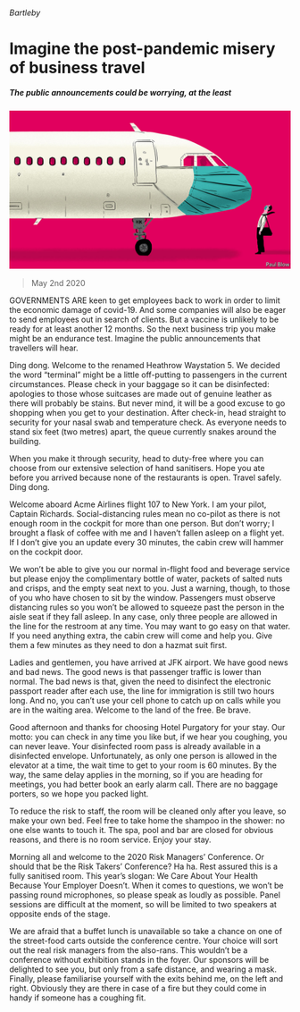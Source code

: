 ###### Bartleby

# Imagine the post-pandemic misery of business travel 

##### The public announcements could be worrying, at the least 

![image](images/20200502_WBD001_0.jpg) 

> May 2nd 2020 

GOVERNMENTS ARE keen to get employees back to work in order to limit the economic damage of covid-19. And some companies will also be eager to send employees out in search of clients. But a vaccine is unlikely to be ready for at least another 12 months. So the next business trip you make might be an endurance test. Imagine the public announcements that travellers will hear.

Ding dong. Welcome to the renamed Heathrow Waystation 5. We decided the word “terminal” might be a little off-putting to passengers in the current circumstances. Please check in your baggage so it can be disinfected: apologies to those whose suitcases are made out of genuine leather as there will probably be stains. But never mind, it will be a good excuse to go shopping when you get to your destination. After check-in, head straight to security for your nasal swab and temperature check. As everyone needs to stand six feet (two metres) apart, the queue currently snakes around the building.


When you make it through security, head to duty-free where you can choose from our extensive selection of hand sanitisers. Hope you ate before you arrived because none of the restaurants is open. Travel safely. Ding dong.

Welcome aboard Acme Airlines flight 107 to New York. I am your pilot, Captain Richards. Social-distancing rules mean no co-pilot as there is not enough room in the cockpit for more than one person. But don’t worry; I brought a flask of coffee with me and I haven’t fallen asleep on a flight yet. If I don’t give you an update every 30 minutes, the cabin crew will hammer on the cockpit door.

We won’t be able to give you our normal in-flight food and beverage service but please enjoy the complimentary bottle of water, packets of salted nuts and crisps, and the empty seat next to you. Just a warning, though, to those of you who have chosen to sit by the window. Passengers must observe distancing rules so you won’t be allowed to squeeze past the person in the aisle seat if they fall asleep. In any case, only three people are allowed in the line for the restroom at any time. You may want to go easy on that water. If you need anything extra, the cabin crew will come and help you. Give them a few minutes as they need to don a hazmat suit first.

Ladies and gentlemen, you have arrived at JFK airport. We have good news and bad news. The good news is that passenger traffic is lower than normal. The bad news is that, given the need to disinfect the electronic passport reader after each use, the line for immigration is still two hours long. And no, you can’t use your cell phone to catch up on calls while you are in the waiting area. Welcome to the land of the free. Be brave.

Good afternoon and thanks for choosing Hotel Purgatory for your stay. Our motto: you can check in any time you like but, if we hear you coughing, you can never leave. Your disinfected room pass is already available in a disinfected envelope. Unfortunately, as only one person is allowed in the elevator at a time, the wait time to get to your room is 60 minutes. By the way, the same delay applies in the morning, so if you are heading for meetings, you had better book an early alarm call. There are no baggage porters, so we hope you packed light.

To reduce the risk to staff, the room will be cleaned only after you leave, so make your own bed. Feel free to take home the shampoo in the shower: no one else wants to touch it. The spa, pool and bar are closed for obvious reasons, and there is no room service. Enjoy your stay.

Morning all and welcome to the 2020 Risk Managers’ Conference. Or should that be the Risk Takers’ Conference? Ha ha. Rest assured this is a fully sanitised room. This year’s slogan: We Care About Your Health Because Your Employer Doesn’t. When it comes to questions, we won’t be passing round microphones, so please speak as loudly as possible. Panel sessions are difficult at the moment, so will be limited to two speakers at opposite ends of the stage.

We are afraid that a buffet lunch is unavailable so take a chance on one of the street-food carts outside the conference centre. Your choice will sort out the real risk managers from the also-rans. This wouldn’t be a conference without exhibition stands in the foyer. Our sponsors will be delighted to see you, but only from a safe distance, and wearing a mask. Finally, please familiarise yourself with the exits behind me, on the left and right. Obviously they are there in case of a fire but they could come in handy if someone has a coughing fit.

